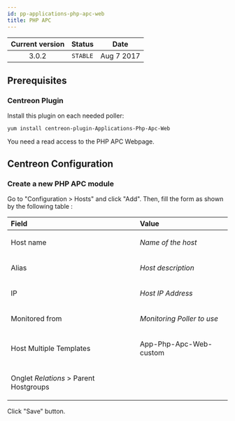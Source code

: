 ```yaml
---
id: pp-applications-php-apc-web
title: PHP APC
---
```


| Current version | Status | Date |
| :-: | :-: | :-: |
| 3.0.2 | `STABLE` | Aug  7 2017 |

## Prerequisites
### Centreon Plugin
Install this plugin on each needed poller:

    yum install centreon-plugin-Applications-Php-Apc-Web

You need a read access to the PHP APC Webpage.

## Centreon Configuration
### Create a new PHP APC module
Go to "Configuration &gt; Hosts" and click "Add". Then, fill the form as
shown by the following table :

<table>
<colgroup>
<col width="58%" />
<col width="41%" />
</colgroup>
<thead>
<tr class="header">
<th align="left">Field</th>
<th align="left">Value</th>
</tr>
</thead>
<tbody>
<tr class="odd">
<td align="left"><p>Host name</p></td>
<td align="left"><p><em>Name of the host</em></p></td>
</tr>
<tr class="even">
<td align="left"><p>Alias</p></td>
<td align="left"><p><em>Host description</em></p></td>
</tr>
<tr class="odd">
<td align="left"><p>IP</p></td>
<td align="left"><p><em>Host IP Address</em></p></td>
</tr>
<tr class="even">
<td align="left"><p>Monitored from</p></td>
<td align="left"><p><em>Monitoring Poller to use</em></p></td>
</tr>
<tr class="odd">
<td align="left"><p>Host Multiple Templates</p></td>
<td align="left"><p>App-Php-Apc-Web-custom</p></td>
</tr>
<tr class="even">
<td align="left"><p>Onglet <em>Relations</em> &gt; Parent Hostgroups</p></td>
<td align="left"></td>
</tr>
</tbody>
</table>

Click "Save" button.

